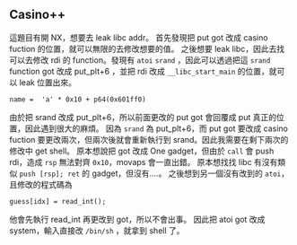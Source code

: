 ## Casino++
這題目有開 NX，想要去 leak libc addr。
首先發現把 put got 改成 casino fuction 的位置，就可以無限的去修改想要的值。
之後想要 leak libc，因此去找可以去修改 rdi 的 function。發現有 `atoi` `srand` ，因此可以透過把這 `srand`  function got 改成 put_plt+6 ，並把 rdi 改成 `__libc_start_main` 的位置，就可以 leak 位置出來。
```
name =  'a' * 0x10 + p64(0x601ff0)
```
由於把 srand 改成 put_plt+6，所以前面更改的 put got 會回覆成 put 真正的位置，因此遇到很大的麻煩。
因為 `srand` 為 put_plt+6，而 put got 要改成 casino fuction 要更改兩次，但兩次後就會重新執行到 srand。因此我需要在剩下兩次的修改中 get shell。
原本想說把 got 改成 One gadget，但由於 `call` 會 push rdi，造成 `rsp` 無法對齊 `0x10`，movaps 會一直出錯。
原本想找找 libc 有沒有類似 `push [rsp]; ret` 的 gadget，但沒有....。
之後想到另一個沒有改到的 `atoi`，且修改的程式碼為
```
guess[idx] = read_int();
```
他會先執行 read_int 再更改到 got，所以不會出事。
因此把 atoi got 改成 system，輸入直接改 `/bin/sh` ，就拿到 shell 了。
